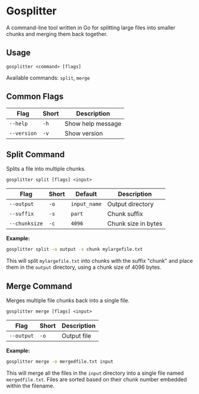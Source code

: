# Gosplitter

A command-line tool written in Go for splitting large files into smaller chunks and merging them back together.

## Usage

`gosplitter <command> [flags]`

Available commands: `split`, `merge`

## Common Flags

| Flag     | Short | Description        |
|----------|-------|--------------------|
| `--help`   | `-h`  | Show help message  |
| `--version`| `-v`  | Show version       |

## Split Command

Splits a file into multiple chunks.

`gosplitter split [flags] <input>`

| Flag        | Short | Default       | Description              |
|-------------|-------|---------------|--------------------------|
| `--output`   | `-o`  | `input_name` | Output directory         |
| `--suffix`   | `-s`  | `part`       | Chunk suffix             |
| `--chunksize`| `-c`  | `4096`       | Chunk size in bytes      |

**Example:**

```bash
gosplitter split -o output -s chunk mylargefile.txt
```

This will split `mylargefile.txt` into chunks with the suffix "chunk" and place them in the `output` directory, using a chunk size of 4096 bytes.

## Merge Command

Merges multiple file chunks back into a single file.

`gosplitter merge [flags] <input>`

| Flag       | Short | Description       |
|------------|-------|-------------------|
| `--output` | `-o`  | Output file       |

**Example:**

```bash
gosplitter merge -o mergedfile.txt input
```

This will merge all the files in the `input` directory into a single file named `mergedfile.txt`. Files are sorted based on their chunk number embedded within the filename.
